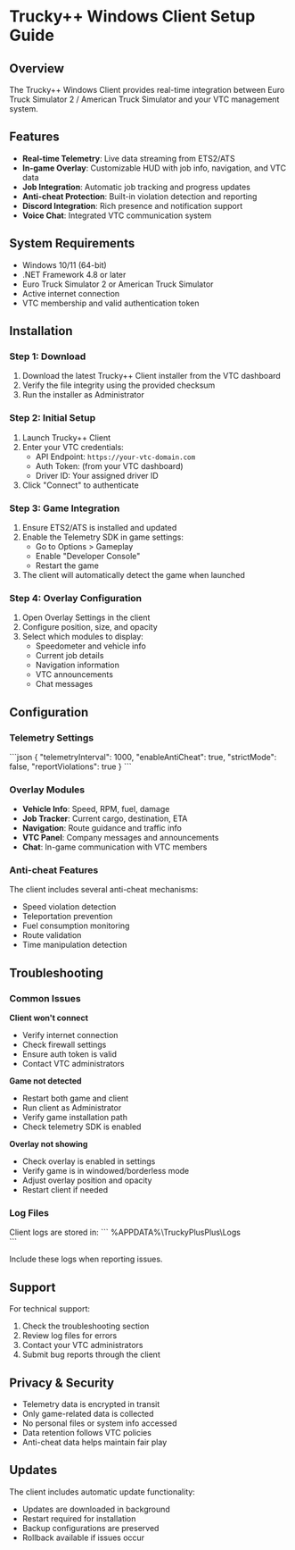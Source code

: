 # Trucky++ Windows Client Setup Guide

## Overview
The Trucky++ Windows Client provides real-time integration between Euro Truck Simulator 2 / American Truck Simulator and your VTC management system.

## Features
- **Real-time Telemetry**: Live data streaming from ETS2/ATS
- **In-game Overlay**: Customizable HUD with job info, navigation, and VTC data
- **Job Integration**: Automatic job tracking and progress updates
- **Anti-cheat Protection**: Built-in violation detection and reporting
- **Discord Integration**: Rich presence and notification support
- **Voice Chat**: Integrated VTC communication system

## System Requirements
- Windows 10/11 (64-bit)
- .NET Framework 4.8 or later
- Euro Truck Simulator 2 or American Truck Simulator
- Active internet connection
- VTC membership and valid authentication token

## Installation

### Step 1: Download
1. Download the latest Trucky++ Client installer from the VTC dashboard
2. Verify the file integrity using the provided checksum
3. Run the installer as Administrator

### Step 2: Initial Setup
1. Launch Trucky++ Client
2. Enter your VTC credentials:
   - API Endpoint: `https://your-vtc-domain.com`
   - Auth Token: (from your VTC dashboard)
   - Driver ID: Your assigned driver ID
3. Click "Connect" to authenticate

### Step 3: Game Integration
1. Ensure ETS2/ATS is installed and updated
2. Enable the Telemetry SDK in game settings:
   - Go to Options > Gameplay
   - Enable "Developer Console"
   - Restart the game
3. The client will automatically detect the game when launched

### Step 4: Overlay Configuration
1. Open Overlay Settings in the client
2. Configure position, size, and opacity
3. Select which modules to display:
   - Speedometer and vehicle info
   - Current job details
   - Navigation information
   - VTC announcements
   - Chat messages

## Configuration

### Telemetry Settings
\`\`\`json
{
  "telemetryInterval": 1000,
  "enableAntiCheat": true,
  "strictMode": false,
  "reportViolations": true
}
\`\`\`

### Overlay Modules
- **Vehicle Info**: Speed, RPM, fuel, damage
- **Job Tracker**: Current cargo, destination, ETA
- **Navigation**: Route guidance and traffic info
- **VTC Panel**: Company messages and announcements
- **Chat**: In-game communication with VTC members

### Anti-cheat Features
The client includes several anti-cheat mechanisms:
- Speed violation detection
- Teleportation prevention
- Fuel consumption monitoring
- Route validation
- Time manipulation detection

## Troubleshooting

### Common Issues

**Client won't connect**
- Verify internet connection
- Check firewall settings
- Ensure auth token is valid
- Contact VTC administrators

**Game not detected**
- Restart both game and client
- Run client as Administrator
- Verify game installation path
- Check telemetry SDK is enabled

**Overlay not showing**
- Check overlay is enabled in settings
- Verify game is in windowed/borderless mode
- Adjust overlay position and opacity
- Restart client if needed

### Log Files
Client logs are stored in:
\`\`\`
%APPDATA%\TruckyPlusPlus\Logs\
\`\`\`

Include these logs when reporting issues.

## Support
For technical support:
1. Check the troubleshooting section
2. Review log files for errors
3. Contact your VTC administrators
4. Submit bug reports through the client

## Privacy & Security
- Telemetry data is encrypted in transit
- Only game-related data is collected
- No personal files or system info accessed
- Data retention follows VTC policies
- Anti-cheat data helps maintain fair play

## Updates
The client includes automatic update functionality:
- Updates are downloaded in background
- Restart required for installation
- Backup configurations are preserved
- Rollback available if issues occur
